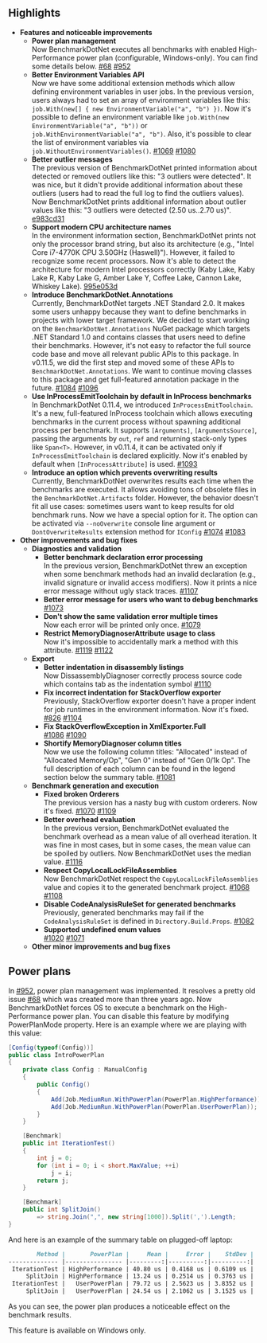 ## Highlights

* **Features and noticeable improvements**
  * **Power plan management**  
    Now BenchmarkDotNet executes all benchmarks with enabled High-Performance power plan (configurable, Windows-only).
    You can find some details below.
    [#68](https://github.com/dotnet/BenchmarkDotNet/issues/68)
    [#952](https://github.com/dotnet/BenchmarkDotNet/pull/952)
  * **Better Environment Variables API**  
    Now we have some additional extension methods which allow defining environment variables in user jobs.
    In the previous version, users always had to set an array of environment variables like this:
      `job.With(new[] { new EnvironmentVariable("a", "b") })`.
    Now it's possible to define an environment variable like
      `job.With(new EnvironmentVariable("a", "b"))` or
      `job.WithEnvironmentVariable("a", "b")`.
    Also, it's possible to clear the list of environment variables via
      `job.WithoutEnvironmentVariables()`.
    [#1069](https://github.com/dotnet/BenchmarkDotNet/issues/1069)
    [#1080](https://github.com/dotnet/BenchmarkDotNet/pull/1080)
  * **Better outlier messages**  
    The previous version of BenchmarkDotNet printed information about detected or removed outliers like this:
      "3 outliers were detected".
    It was nice, but it didn't provide additional information about these outliers
      (users had to read the full log to find the outliers values).
    Now BenchmarkDotNet prints additional information about outlier values like this:
       "3 outliers were detected (2.50 us..2.70 us)".
    [e983cd31](https://github.com/dotnet/BenchmarkDotNet/commit/e983cd3126e64f82fe59bc1bc45d1a870a615e87)
  * **Support modern CPU architecture names**  
    In the environment information section, BenchmarkDotNet prints not only the processor brand string, but also its architecture
      (e.g., "Intel Core i7-4770K CPU 3.50GHz (Haswell)").
    However, it failed to recognize some recent processors.
    Now it's able to detect the architecture for modern Intel processors correctly
      (Kaby Lake, Kaby Lake R, Kaby Lake G, Amber Lake Y, Coffee Lake, Cannon Lake, Whiskey Lake).
    [995e053d](https://github.com/dotnet/BenchmarkDotNet/commit/995e053d14a61cdadc417149480f23ebf679bcb7)
  * **Introduce BenchmarkDotNet.Annotations**  
    Currently, BenchmarkDotNet targets .NET Standard 2.0.
    It makes some users unhappy because they want to define benchmarks in projects with lower target framework.
    We decided to start working on the `BenchmarkDotNet.Annotations` NuGet package which targets .NET Standard 1.0
      and contains classes that users need to define their benchmarks.
    However, it's not easy to refactor the full source code base and move all relevant public APIs to this package.
    In v0.11.5, we did the first step and moved some of these APIs to `BenchmarkDotNet.Annotations`.
    We want to continue moving classes to this package and get full-featured annotation package in the future.
    [#1084](https://github.com/dotnet/BenchmarkDotNet/pull/1084)
    [#1096](https://github.com/dotnet/BenchmarkDotNet/pull/1096)
  * **Use InProcessEmitToolchain by default in InProcess benchmarks**  
    In BenchmarkDotNet 0.11.4, we introduced `InProcessEmitToolchain`.
    It's a new, full-featured InProcess toolchain which allows executing benchmarks in the current process
        without spawning additional process per benchmark.
    It supports `[Arguments]`, `[ArgumentsSource]`, passing the arguments by `out`, `ref` and returning stack-only types like `Span<T>`.
    However, in v0.11.4, it can be activated only if `InProcessEmitToolchain` is declared explicitly.
    Now it's enabled by default when `[InProcessAttribute]` is used.
    [#1093](https://github.com/dotnet/BenchmarkDotNet/pull/1093)
  * **Introduce an option which prevents overwriting results**  
    Currently, BenchmarkDotNet overwrites results each time when the benchmarks are executed.
    It allows avoiding tons of obsolete files in the `BenchmarkDotNet.Artifacts` folder.
    However, the behavior doesn't fit all use cases:
      sometimes users want to keep results for old benchmark runs.
    Now we have a special option for it.
    The option can be activated via `--noOverwrite` console line argument or
      `DontOverwriteResults` extension method for `IConfig`
    [#1074](https://github.com/dotnet/BenchmarkDotNet/issues/1074)
    [#1083](https://github.com/dotnet/BenchmarkDotNet/pull/1083)
* **Other improvements and bug fixes**
  * **Diagnostics and validation**
    * **Better benchmark declaration error processing**  
      In the previous version, BenchmarkDotNet threw an exception when some benchmark methods had an invalid declaration
        (e.g., invalid signature or invalid access modifiers).
      Now it prints a nice error message without ugly stack traces.
      [#1107](https://github.com/dotnet/BenchmarkDotNet/issues/1107)
    * **Better error message for users who want to debug benchmarks**  
      [#1073](https://github.com/dotnet/BenchmarkDotNet/issues/1073)
    * **Don't show the same validation error multiple times**  
      Now each error will be printed only once.
      [#1079](https://github.com/dotnet/BenchmarkDotNet/issues/1079)
    * **Restrict MemoryDiagnoserAttribute usage to class**  
      Now it's impossible to accidentally mark a method with this attribute.
      [#1119](https://github.com/dotnet/BenchmarkDotNet/issues/1119)
      [#1122](https://github.com/dotnet/BenchmarkDotNet/pull/1122)
  * **Export**
    * **Better indentation in disassembly listings**  
      Now DissassemblyDiagnoser correctly process source code which contains tab as the indentation symbol
      [#1110](https://github.com/dotnet/BenchmarkDotNet/issues/1110)
    * **Fix incorrect indentation for StackOverflow exporter**  
      Previously, StackOverflow exporter doesn't have a proper indent for job runtimes in the environment information.
      Now it's fixed.
      [#826](https://github.com/dotnet/BenchmarkDotNet/issues/826)
      [#1104](https://github.com/dotnet/BenchmarkDotNet/pull/1104)
    * **Fix StackOverflowException in XmlExporter.Full**  
      [#1086](https://github.com/dotnet/BenchmarkDotNet/issues/1086)
      [#1090](https://github.com/dotnet/BenchmarkDotNet/pull/1090)
    * **Shortify MemoryDiagnoser column titles**  
      Now we use the following column titles:
        "Allocated" instead of "Allocated Memory/Op",
        "Gen 0" instead of "Gen 0/1k Op".
      The full description of each column can be found in the legend section below the summary table.
      [#1081](https://github.com/dotnet/BenchmarkDotNet/pull/1081)
  * **Benchmark generation and execution**
    * **Fixed broken Orderers**  
      The previous version has a nasty bug with custom orderers.
      Now it's fixed.
      [#1070](https://github.com/dotnet/BenchmarkDotNet/issues/1070)
      [#1109](https://github.com/dotnet/BenchmarkDotNet/issues/1109)
    * **Better overhead evaluation**  
      In the previous version, BenchmarkDotNet evaluated the benchmark overhead as a mean value of all overhead iteration.
      It was fine in most cases, but in some cases, the mean value can be spoiled by outliers.
      Now BenchmarkDotNet uses the median value.
      [#1116](https://github.com/dotnet/BenchmarkDotNet/issues/1116)
    * **Respect CopyLocalLockFileAssemblies**  
      Now BenchmarkDotNet respect the `CopyLocalLockFileAssemblies` value and copies it
        to the generated benchmark project.
      [#1068](https://github.com/dotnet/BenchmarkDotNet/issues/1068)
      [#1108](https://github.com/dotnet/BenchmarkDotNet/pull/1108)
    * **Disable CodeAnalysisRuleSet for generated benchmarks**  
      Previously, generated benchmarks may fail if the `CodeAnalysisRuleSet` is defined in `Directory.Build.Props`.
      [#1082](https://github.com/dotnet/BenchmarkDotNet/pull/1082)
    * **Supported undefined enum values**  
      [#1020](https://github.com/dotnet/BenchmarkDotNet/issues/1020)
      [#1071](https://github.com/dotnet/BenchmarkDotNet/issues/1071)
  * **Other minor improvements and bug fixes**

## Power plans

In [#952](https://github.com/dotnet/BenchmarkDotNet/pull/952), power plan management was implemented.
It resolves a pretty old issue [#68](https://github.com/dotnet/BenchmarkDotNet/issues/68) which was created more than three years ago.
Now BenchmarkDotNet forces OS to execute a benchmark on the High-Performance power plan.
You can disable this feature by modifying PowerPlanMode property.
Here is an example where we are playing with this value:

```cs
[Config(typeof(Config))]
public class IntroPowerPlan
{
    private class Config : ManualConfig
    {
        public Config()
        {
            Add(Job.MediumRun.WithPowerPlan(PowerPlan.HighPerformance));
            Add(Job.MediumRun.WithPowerPlan(PowerPlan.UserPowerPlan));
        }
    }

    [Benchmark]
    public int IterationTest()
    {
        int j = 0;
        for (int i = 0; i < short.MaxValue; ++i)
            j = i;
        return j;
    }

    [Benchmark]
    public int SplitJoin()
        => string.Join(",", new string[1000]).Split(',').Length;
}
```

And here is an example of the summary table on plugged-off laptop:

```md
        Method |       PowerPlan |     Mean |     Error |    StdDev |
-------------- |---------------- |---------:|----------:|----------:|
 IterationTest | HighPerformance | 40.80 us | 0.4168 us | 0.6109 us |
     SplitJoin | HighPerformance | 13.24 us | 0.2514 us | 0.3763 us |
 IterationTest |   UserPowerPlan | 79.72 us | 2.5623 us | 3.8352 us |
     SplitJoin |   UserPowerPlan | 24.54 us | 2.1062 us | 3.1525 us |
```

As you can see, the power plan produces a noticeable effect on the benchmark results.

This feature is available on Windows only.